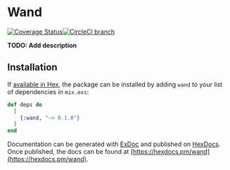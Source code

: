# Wand
[![Coverage Status](https://coveralls.io/repos/github/AnilRedshift/wand/badge.svg?branch=circle)](https://coveralls.io/github/AnilRedshift/wand?branch=master)[![CircleCI branch](https://img.shields.io/circleci/project/github/AnilRedshift/wand/master.svg)](circle)

**TODO: Add description**

## Installation

If [available in Hex](https://hex.pm/docs/publish), the package can be installed
by adding `wand` to your list of dependencies in `mix.exs`:

```elixir
def deps do
  [
    {:wand, "~> 0.1.0"}
  ]
end
```

Documentation can be generated with [ExDoc](https://github.com/elixir-lang/ex_doc)
and published on [HexDocs](https://hexdocs.pm). Once published, the docs can
be found at [https://hexdocs.pm/wand](https://hexdocs.pm/wand).
